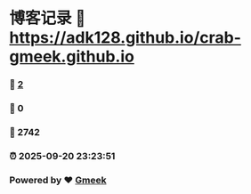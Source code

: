 # 博客记录 :link: https://adk128.github.io/crab-gmeek.github.io 
### :page_facing_up: [2](https://adk128.github.io/crab-gmeek.github.io/tag.html) 
### :speech_balloon: 0 
### :hibiscus: 2742 
### :alarm_clock: 2025-09-20 23:23:51 
### Powered by :heart: [Gmeek](https://github.com/Meekdai/Gmeek)
